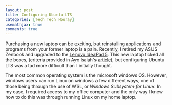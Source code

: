 ```yaml
---
layout: post
title: Configuring Ubuntu LTS
categories: [Tech Tech Hooray]
usemathjax: true
comments: true
---
```


Purchasing a new laptop can be exciting, but reinstalling applications and programs from your former laptop is a pain. Recently, I retired my ASUS Zenbook and upgraded to the [Lenovo IdeaPad 5](https://www.bestbuy.ca/en-ca/product/lenovo-ideapad-5-15-6-laptop-abyss-blue-amd-ryzen-7-5700u-512gb-ssd-16gb-ram-windows-11/15701037?cmp=seo-15701037&cmp=knc-s-71700000068294177&gclid=EAIaIQobChMI943xidet9wIVj21vBB2HvgKEEAQYASABEgI1LfD_BwE&gclsrc=aw.ds). This new laptop ticked all the boxes, (criteria provided in Ayo Isaiah's [article](https://www.freecodecamp.org/news/how-to-choose-a-laptop-for-programming-a9e36f8b4cfe/)), but configuring Ubuntu LTS was a tad more difficult than I initially thought.

The most common operating system is the microsoft windows OS. However, windows users can run Linux on windows a few different ways, one of those being through the use of WSL, or *Windows Subsystem for Linux.* In my case, I required access to my office computer and the only way I knew how to do this was through running Linux on my home laptop.
